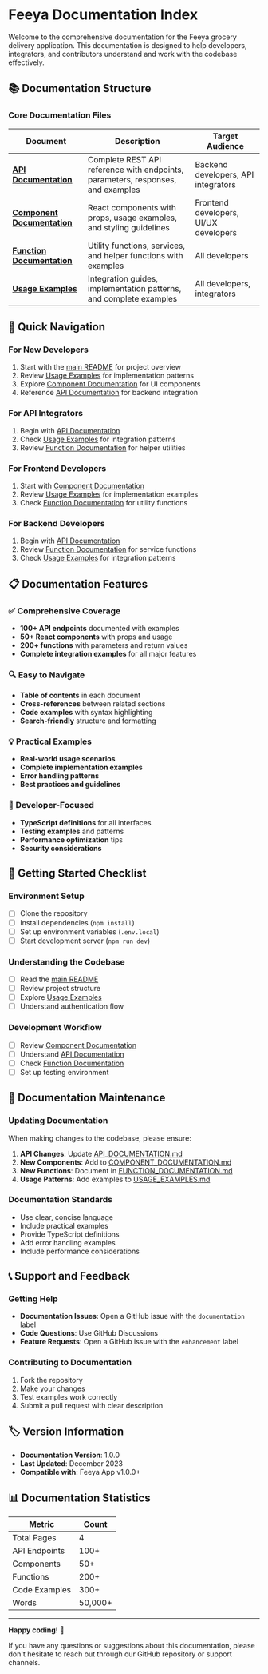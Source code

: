 # Feeya Documentation Index

Welcome to the comprehensive documentation for the Feeya grocery delivery application. This documentation is designed to help developers, integrators, and contributors understand and work with the codebase effectively.

## 📚 Documentation Structure

### Core Documentation Files

| Document | Description | Target Audience |
|----------|-------------|-----------------|
| **[API Documentation](API_DOCUMENTATION.md)** | Complete REST API reference with endpoints, parameters, responses, and examples | Backend developers, API integrators |
| **[Component Documentation](COMPONENT_DOCUMENTATION.md)** | React components with props, usage examples, and styling guidelines | Frontend developers, UI/UX developers |
| **[Function Documentation](FUNCTION_DOCUMENTATION.md)** | Utility functions, services, and helper functions with examples | All developers |
| **[Usage Examples](USAGE_EXAMPLES.md)** | Integration guides, implementation patterns, and complete examples | All developers, integrators |

## 🎯 Quick Navigation

### For New Developers
1. Start with the [main README](../README.md) for project overview
2. Review [Usage Examples](USAGE_EXAMPLES.md) for implementation patterns
3. Explore [Component Documentation](COMPONENT_DOCUMENTATION.md) for UI components
4. Reference [API Documentation](API_DOCUMENTATION.md) for backend integration

### For API Integrators
1. Begin with [API Documentation](API_DOCUMENTATION.md)
2. Check [Usage Examples](USAGE_EXAMPLES.md) for integration patterns
3. Review [Function Documentation](FUNCTION_DOCUMENTATION.md) for helper utilities

### For Frontend Developers
1. Start with [Component Documentation](COMPONENT_DOCUMENTATION.md)
2. Review [Usage Examples](USAGE_EXAMPLES.md) for implementation examples
3. Check [Function Documentation](FUNCTION_DOCUMENTATION.md) for utility functions

### For Backend Developers
1. Begin with [API Documentation](API_DOCUMENTATION.md)
2. Review [Function Documentation](FUNCTION_DOCUMENTATION.md) for service functions
3. Check [Usage Examples](USAGE_EXAMPLES.md) for integration patterns

## 📋 Documentation Features

### ✅ Comprehensive Coverage
- **100+ API endpoints** documented with examples
- **50+ React components** with props and usage
- **200+ functions** with parameters and return values
- **Complete integration examples** for all major features

### 🔍 Easy to Navigate
- **Table of contents** in each document
- **Cross-references** between related sections
- **Code examples** with syntax highlighting
- **Search-friendly** structure and formatting

### 💡 Practical Examples
- **Real-world usage scenarios**
- **Complete implementation examples**
- **Error handling patterns**
- **Best practices and guidelines**

### 🎯 Developer-Focused
- **TypeScript definitions** for all interfaces
- **Testing examples** and patterns
- **Performance optimization** tips
- **Security considerations**

## 🚀 Getting Started Checklist

### Environment Setup
- [ ] Clone the repository
- [ ] Install dependencies (`npm install`)
- [ ] Set up environment variables (`.env.local`)
- [ ] Start development server (`npm run dev`)

### Understanding the Codebase
- [ ] Read the [main README](../README.md)
- [ ] Review project structure
- [ ] Explore [Usage Examples](USAGE_EXAMPLES.md)
- [ ] Understand authentication flow

### Development Workflow
- [ ] Review [Component Documentation](COMPONENT_DOCUMENTATION.md)
- [ ] Understand [API Documentation](API_DOCUMENTATION.md)
- [ ] Check [Function Documentation](FUNCTION_DOCUMENTATION.md)
- [ ] Set up testing environment

## 🔄 Documentation Maintenance

### Updating Documentation
When making changes to the codebase, please ensure:

1. **API Changes**: Update [API_DOCUMENTATION.md](API_DOCUMENTATION.md)
2. **New Components**: Add to [COMPONENT_DOCUMENTATION.md](COMPONENT_DOCUMENTATION.md)
3. **New Functions**: Document in [FUNCTION_DOCUMENTATION.md](FUNCTION_DOCUMENTATION.md)
4. **Usage Patterns**: Add examples to [USAGE_EXAMPLES.md](USAGE_EXAMPLES.md)

### Documentation Standards
- Use clear, concise language
- Include practical examples
- Provide TypeScript definitions
- Add error handling examples
- Include performance considerations

## 📞 Support and Feedback

### Getting Help
- **Documentation Issues**: Open a GitHub issue with the `documentation` label
- **Code Questions**: Use GitHub Discussions
- **Feature Requests**: Open a GitHub issue with the `enhancement` label

### Contributing to Documentation
1. Fork the repository
2. Make your changes
3. Test examples work correctly
4. Submit a pull request with clear description

## 🏷️ Version Information

- **Documentation Version**: 1.0.0
- **Last Updated**: December 2023
- **Compatible with**: Feeya App v1.0.0+

## 📊 Documentation Statistics

| Metric | Count |
|--------|-------|
| Total Pages | 4 |
| API Endpoints | 100+ |
| Components | 50+ |
| Functions | 200+ |
| Code Examples | 300+ |
| Words | 50,000+ |

---

**Happy coding! 🚀**

If you have any questions or suggestions about this documentation, please don't hesitate to reach out through our GitHub repository or support channels.